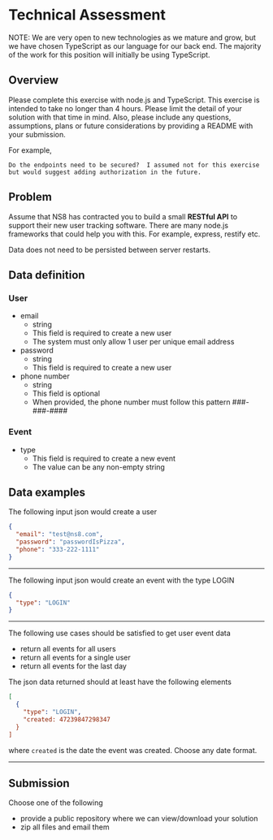 # Technical Assessment
NOTE: We are very open to new technologies as we mature and grow, but we have chosen TypeScript as our language for our back end.  The majority of the work for this position will initially be using TypeScript.
## Overview
Please complete this exercise with node.js and TypeScript.  This exercise is intended to take no longer than 4 hours.  Please limit the detail of your solution with that time in mind.  Also, please include any questions, assumptions, plans or future considerations by providing a README with your submission.

For example, 
```
Do the endpoints need to be secured?  I assumed not for this exercise but would suggest adding authorization in the future.
```
## Problem
Assume that NS8 has contracted you to build a small **RESTful API** to support their new user tracking software.  There are many node.js frameworks that could help you with this.  For example, express, restify etc.  

Data does not need to be persisted between server restarts. 

## Data definition

### User
- email
  - string
  - This field is required to create a new user
  - The system must only allow 1 user per unique email address
- password
  - string
  - This field is required to create a new user
- phone number 
  - string
  - This field is optional
  - When provided, the phone number must follow this pattern ###-###-####
### Event
- type
  - This field is required to create a new event
  - The value can be any non-empty string
 
## Data examples

The following input json would create a user
```json
{
  "email": "test@ns8.com",
  "password": "passwordIsPizza",
  "phone": "333-222-1111"
}
```
___
The following input json would create an event with the type LOGIN
```json
{
  "type": "LOGIN"
}
```
___

The following use cases should be satisfied to get user event data
- return all events for all users
- return all events for a single user
- return all events for the last day

The json data returned should at least have the following elements
```json
[
  {
    "type": "LOGIN",
    "created: 47239847298347
  }
]
```
where `created` is the date the event was created.  Choose any date format. 
___

## Submission
Choose one of the following
- provide a public repository where we can view/download your solution
- zip all files and email them

